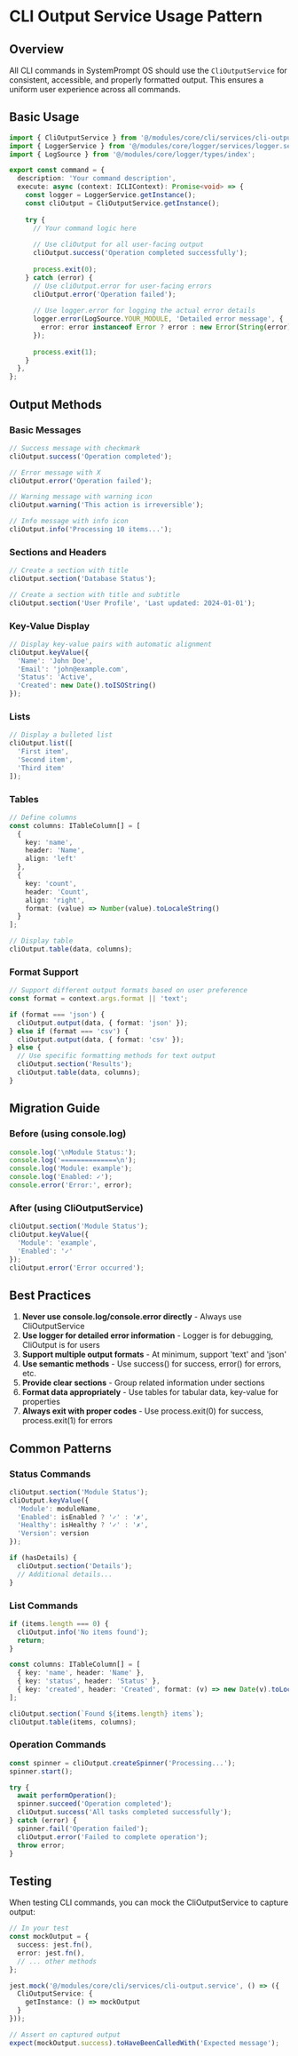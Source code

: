 # CLI Output Service Usage Pattern

## Overview

All CLI commands in SystemPrompt OS should use the `CliOutputService` for consistent, accessible, and properly formatted output. This ensures a uniform user experience across all commands.

## Basic Usage

```typescript
import { CliOutputService } from '@/modules/core/cli/services/cli-output.service';
import { LoggerService } from '@/modules/core/logger/services/logger.service';
import { LogSource } from '@/modules/core/logger/types/index';

export const command = {
  description: 'Your command description',
  execute: async (context: ICLIContext): Promise<void> => {
    const logger = LoggerService.getInstance();
    const cliOutput = CliOutputService.getInstance();
    
    try {
      // Your command logic here
      
      // Use cliOutput for all user-facing output
      cliOutput.success('Operation completed successfully');
      
      process.exit(0);
    } catch (error) {
      // Use cliOutput.error for user-facing errors
      cliOutput.error('Operation failed');
      
      // Use logger.error for logging the actual error details
      logger.error(LogSource.YOUR_MODULE, 'Detailed error message', {
        error: error instanceof Error ? error : new Error(String(error)),
      });
      
      process.exit(1);
    }
  },
};
```

## Output Methods

### Basic Messages

```typescript
// Success message with checkmark
cliOutput.success('Operation completed');

// Error message with X
cliOutput.error('Operation failed');

// Warning message with warning icon
cliOutput.warning('This action is irreversible');

// Info message with info icon
cliOutput.info('Processing 10 items...');
```

### Sections and Headers

```typescript
// Create a section with title
cliOutput.section('Database Status');

// Create a section with title and subtitle
cliOutput.section('User Profile', 'Last updated: 2024-01-01');
```

### Key-Value Display

```typescript
// Display key-value pairs with automatic alignment
cliOutput.keyValue({
  'Name': 'John Doe',
  'Email': 'john@example.com',
  'Status': 'Active',
  'Created': new Date().toISOString()
});
```

### Lists

```typescript
// Display a bulleted list
cliOutput.list([
  'First item',
  'Second item',
  'Third item'
]);
```

### Tables

```typescript
// Define columns
const columns: ITableColumn[] = [
  {
    key: 'name',
    header: 'Name',
    align: 'left'
  },
  {
    key: 'count',
    header: 'Count',
    align: 'right',
    format: (value) => Number(value).toLocaleString()
  }
];

// Display table
cliOutput.table(data, columns);
```

### Format Support

```typescript
// Support different output formats based on user preference
const format = context.args.format || 'text';

if (format === 'json') {
  cliOutput.output(data, { format: 'json' });
} else if (format === 'csv') {
  cliOutput.output(data, { format: 'csv' });
} else {
  // Use specific formatting methods for text output
  cliOutput.section('Results');
  cliOutput.table(data, columns);
}
```

## Migration Guide

### Before (using console.log)

```typescript
console.log('\nModule Status:');
console.log('==============\n');
console.log('Module: example');
console.log('Enabled: ✓');
console.error('Error:', error);
```

### After (using CliOutputService)

```typescript
cliOutput.section('Module Status');
cliOutput.keyValue({
  'Module': 'example',
  'Enabled': '✓'
});
cliOutput.error('Error occurred');
```

## Best Practices

1. **Never use console.log/console.error directly** - Always use CliOutputService
2. **Use logger for detailed error information** - Logger is for debugging, CliOutput is for users
3. **Support multiple output formats** - At minimum, support 'text' and 'json'
4. **Use semantic methods** - Use success() for success, error() for errors, etc.
5. **Provide clear sections** - Group related information under sections
6. **Format data appropriately** - Use tables for tabular data, key-value for properties
7. **Always exit with proper codes** - Use process.exit(0) for success, process.exit(1) for errors

## Common Patterns

### Status Commands

```typescript
cliOutput.section('Module Status');
cliOutput.keyValue({
  'Module': moduleName,
  'Enabled': isEnabled ? '✓' : '✗',
  'Healthy': isHealthy ? '✓' : '✗',
  'Version': version
});

if (hasDetails) {
  cliOutput.section('Details');
  // Additional details...
}
```

### List Commands

```typescript
if (items.length === 0) {
  cliOutput.info('No items found');
  return;
}

const columns: ITableColumn[] = [
  { key: 'name', header: 'Name' },
  { key: 'status', header: 'Status' },
  { key: 'created', header: 'Created', format: (v) => new Date(v).toLocaleDateString() }
];

cliOutput.section(`Found ${items.length} items`);
cliOutput.table(items, columns);
```

### Operation Commands

```typescript
const spinner = cliOutput.createSpinner('Processing...');
spinner.start();

try {
  await performOperation();
  spinner.succeed('Operation completed');
  cliOutput.success('All tasks completed successfully');
} catch (error) {
  spinner.fail('Operation failed');
  cliOutput.error('Failed to complete operation');
  throw error;
}
```

## Testing

When testing CLI commands, you can mock the CliOutputService to capture output:

```typescript
// In your test
const mockOutput = {
  success: jest.fn(),
  error: jest.fn(),
  // ... other methods
};

jest.mock('@/modules/core/cli/services/cli-output.service', () => ({
  CliOutputService: {
    getInstance: () => mockOutput
  }
}));

// Assert on captured output
expect(mockOutput.success).toHaveBeenCalledWith('Expected message');
```